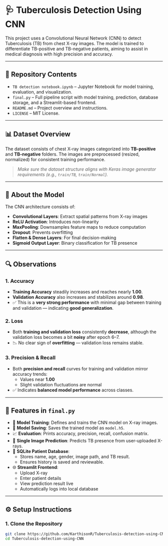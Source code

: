 # 🩺 Tuberculosis Detection Using CNN

This project uses a Convolutional Neural Network (CNN) to detect Tuberculosis (TB) from chest X-ray images. The model is trained to differentiate TB-positive and TB-negative patients, aiming to assist in medical diagnosis with high precision and accuracy.

---

## 📁 Repository Contents

- `TB detection notebook.ipynb` – Jupyter Notebook for model training, evaluation, and visualization.
- `final.py` – Full pipeline script with model training, prediction, database storage, and a Streamlit-based frontend.
- `README.md` – Project overview and instructions.
- `LICENSE` – MIT License.

---

## 📊 Dataset Overview

The dataset consists of chest X-ray images categorized into **TB-positive** and **TB-negative** folders. The images are preprocessed (resized, normalized) for consistent training performance.

> *Make sure the dataset structure aligns with Keras image generator requirements (e.g., `train/TB`, `train/Normal`).*

---

## 🧠 About the Model

The CNN architecture consists of:

- **Convolutional Layers**: Extract spatial patterns from X-ray images
- **ReLU Activation**: Introduces non-linearity
- **MaxPooling**: Downsamples feature maps to reduce computation
- **Dropout**: Prevents overfitting
- **Flatten & Dense Layers**: For final decision-making
- **Sigmoid Output Layer**: Binary classification for TB presence

---

## 🔍 Observations

### 1. Accuracy
- **Training Accuracy** steadily increases and reaches nearly **1.00**.
- **Validation Accuracy** also increases and stabilizes around **0.98**.
- ✅ This is a **very strong performance** with minimal gap between training and validation — indicating **good generalization**.

### 2. Loss
- Both **training and validation loss** consistently **decrease**, although the validation loss becomes a bit **noisy** after epoch 6–7.
- 📉 No clear sign of **overfitting** — validation loss remains stable.

### 3. Precision & Recall
- Both **precision and recall** curves for training and validation mirror accuracy trends:
  - Values near **1.00**
  - Slight validation fluctuations are normal
- ✅ Indicates **balanced model performance** across classes.

---

## 🧰 Features in `final.py`

- 🧠 **Model Training**: Defines and trains the CNN model on X-ray images.
- 💾 **Model Saving**: Saves the trained model as `model.h5`.
- 📈 **Evaluation**: Prints accuracy, precision, recall, confusion matrix.
- 🧪 **Single Image Prediction**: Predicts TB presence from user-uploaded X-rays.
- 🧾 **SQLite Patient Database**:
  - Stores name, age, gender, image path, and TB result.
  - Ensures history is saved and reviewable.
- 🌐 **Streamlit Frontend**:
  - Upload X-ray
  - Enter patient details
  - View prediction result live
  - Automatically logs into local database

---

## ⚙️ Setup Instructions

### 1. Clone the Repository

```bash
git clone https://github.com/KarthisonR/Tuberculosis-detection-using-CNN.git
cd Tuberculosis-detection-using-CNN
